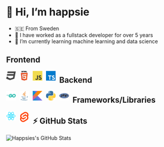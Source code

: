 # 👋 Hi, I’m happsie

- 🇸🇪 From Sweden
- 💼 I have worked as a fullstack developer for over 5 years
- 🌱 I’m currently learning machine learning and data science


## Frontend

<img align="left" alt="css" width="26px" src="images/css_64x64.png" style="padding-right:10px;" />
<img align="left" alt="html" width="26px" src="images/html_64x64.png" style="padding-right:10px;" />
<img align="left" alt="javascript" width="26px" src="images/javascript_64x64.png" style="padding-right:10px;" />
<img align="left" alt="typescript" width="26px" src="images/typescript_64x64.png" style="padding-right:10px;" />

## Backend

<img align="left" alt="go" width="26px" src="images/go_64x64.png" style="padding-right:10px;" />
<img align="left" alt="java" width="26px" src="images/java_64x64.png" style="padding-right:10px;" />
<img align="left" alt="kotlin" width="26px" src="images/kotlin_64x64.png" style="padding-right:10px;" />
<img align="left" alt="python" width="26px" src="images/python_64x64.png" style="padding-right:10px;" />
<img align="left" alt="php" width="26px" src="images/php_64x64.png" style="padding-right:10px;" />

## Frameworks/Libraries

<img align="left" alt="react" width="26px" src="images/react.png" style="padding-right:10px;" />
<img align="left" alt="svelte" width="26px" src="images/svelte.png" style="padding-right:10px;" />

## ⚡ GitHub Stats

<img align="left" alt="Happsies's GitHub Stats" src="https://github-readme-stats.vercel.app/api/top-langs?username=Happsie&show_icons=true&hide_border=false&icon_color=FFE400&theme=tokyonight&border_color=black" />